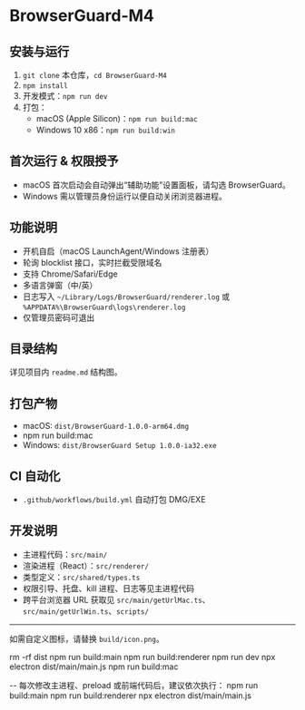 # BrowserGuard-M4

## 安装与运行

1. `git clone` 本仓库，`cd BrowserGuard-M4`
2. `npm install`
3. 开发模式：`npm run dev`
4. 打包：
   - macOS (Apple Silicon)：`npm run build:mac`
   - Windows 10 x86：`npm run build:win`

## 首次运行 & 权限授予

- macOS 首次启动会自动弹出“辅助功能”设置面板，请勾选 BrowserGuard。
- Windows 需以管理员身份运行以便自动关闭浏览器进程。

## 功能说明

- 开机自启（macOS LaunchAgent/Windows 注册表）
- 轮询 blocklist 接口，实时拦截受限域名
- 支持 Chrome/Safari/Edge
- 多语言弹窗（中/英）
- 日志写入 `~/Library/Logs/BrowserGuard/renderer.log` 或 `%APPDATA%\BrowserGuard\logs\renderer.log`
- 仅管理员密码可退出

## 目录结构

详见项目内 `readme.md` 结构图。

## 打包产物

- macOS: `dist/BrowserGuard-1.0.0-arm64.dmg`
- npm run build:mac
- Windows: `dist/BrowserGuard Setup 1.0.0-ia32.exe`

## CI 自动化

- `.github/workflows/build.yml` 自动打包 DMG/EXE

## 开发说明

- 主进程代码：`src/main/`
- 渲染进程（React）：`src/renderer/`
- 类型定义：`src/shared/types.ts`
- 权限引导、托盘、kill 进程、日志等见主进程代码
- 跨平台浏览器 URL 获取见 `src/main/getUrlMac.ts`、`src/main/getUrlWin.ts`、`scripts/`

---

如需自定义图标，请替换 `build/icon.png`。

rm -rf dist
npm run build:main
npm run build:renderer
npm run dev
npx electron dist/main/main.js
npm run build:mac

--
每次修改主进程、preload 或前端代码后，建议依次执行：
npm run build:main
npm run build:renderer
npx electron dist/main/main.js
